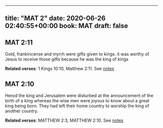 
---
title: "MAT 2"
date: 2020-06-26 02:40:55+00:00
book: MAT
draft: false
---

## MAT 2:11

Gold, frankincense and myrrh were gifts given to kings. it was worthy of Jesus to receive those gifts because he was the king of kings

**Related verses**: 1 Kings 10:10, Matthew 2:11. See [notes](https://my.bible.com/notes/3460160349402816715)


## MAT 2:10

Herod the king and Jerusalem were disturbed at the announcement of the birth of a king whereas the wise men were joyous to know about a great king being born. They had left their home country to worship the king of another country.

**Related verses**: MATTHEW 2:3, MATTHEW 2:10. See [notes](https://my.bible.com/notes/2814300255939191566)

